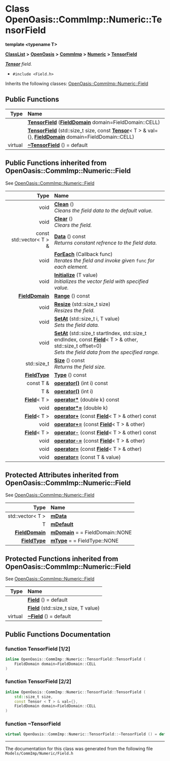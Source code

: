 

# Class OpenOasis::CommImp::Numeric::TensorField

**template &lt;typename T&gt;**



[**ClassList**](annotated.md) **>** [**OpenOasis**](namespace_open_oasis.md) **>** [**CommImp**](namespace_open_oasis_1_1_comm_imp.md) **>** [**Numeric**](namespace_open_oasis_1_1_comm_imp_1_1_numeric.md) **>** [**TensorField**](class_open_oasis_1_1_comm_imp_1_1_numeric_1_1_tensor_field.md)



[_**Tensor**_](class_open_oasis_1_1_comm_imp_1_1_numeric_1_1_tensor.md) _field._

* `#include <Field.h>`



Inherits the following classes: [OpenOasis::CommImp::Numeric::Field](class_open_oasis_1_1_comm_imp_1_1_numeric_1_1_field.md)






















































## Public Functions

| Type | Name |
| ---: | :--- |
|   | [**TensorField**](#function-tensorfield-12) ([**FieldDomain**](namespace_open_oasis_1_1_comm_imp_1_1_numeric.md#enum-fielddomain) domain=FieldDomain::CELL) <br> |
|   | [**TensorField**](#function-tensorfield-22) (std::size\_t size, const [**Tensor**](class_open_oasis_1_1_comm_imp_1_1_numeric_1_1_tensor.md)&lt; T &gt; & val={}, [**FieldDomain**](namespace_open_oasis_1_1_comm_imp_1_1_numeric.md#enum-fielddomain) domain=FieldDomain::CELL) <br> |
| virtual  | [**~TensorField**](#function-tensorfield) () = default<br> |


## Public Functions inherited from OpenOasis::CommImp::Numeric::Field

See [OpenOasis::CommImp::Numeric::Field](class_open_oasis_1_1_comm_imp_1_1_numeric_1_1_field.md)

| Type | Name |
| ---: | :--- |
|  void | [**Clean**](#function-clean) () <br>_Cleans the field data to the default value._  |
|  void | [**Clear**](#function-clear) () <br>_Clears the field._  |
|  const std::vector&lt; T &gt; & | [**Data**](#function-data) () const<br>_Returns constant refrence to the field data._  |
|  void | [**ForEach**](#function-foreach) (Callback func) <br>_Iterates the field and invoke given_ `func` _for each element._ |
|  void | [**Initialize**](#function-initialize) (T value) <br>_Initializes the vector field with specified value._  |
|  [**FieldDomain**](namespace_open_oasis_1_1_comm_imp_1_1_numeric.md#enum-fielddomain) | [**Range**](#function-range) () const<br> |
|  void | [**Resize**](#function-resize) (std::size\_t size) <br>_Resizes the field._  |
|  void | [**SetAt**](#function-setat-12) (std::size\_t i, T value) <br>_Sets the field data._  |
|  void | [**SetAt**](#function-setat-22) (std::size\_t startIndex, std::size\_t endIndex, const [**Field**](class_open_oasis_1_1_comm_imp_1_1_numeric_1_1_field.md)&lt; T &gt; & other, std::size\_t offset=0) <br>_Sets the field data from the specified range._  |
|  std::size\_t | [**Size**](#function-size) () const<br>_Returns the field size._  |
|  [**FieldType**](namespace_open_oasis_1_1_comm_imp_1_1_numeric.md#enum-fieldtype) | [**Type**](#function-type) () const<br> |
|  const T & | [**operator()**](#function-operator()-12) (int i) const<br> |
|  T & | [**operator()**](#function-operator()-22) (int i) <br> |
|  [**Field**](class_open_oasis_1_1_comm_imp_1_1_numeric_1_1_field.md)&lt; T &gt; | [**operator\***](#function-operator) (double k) const<br> |
|  void | [**operator\*=**](#function-operator_1) (double k) <br> |
|  [**Field**](class_open_oasis_1_1_comm_imp_1_1_numeric_1_1_field.md)&lt; T &gt; | [**operator+**](#function-operator_2) (const [**Field**](class_open_oasis_1_1_comm_imp_1_1_numeric_1_1_field.md)&lt; T &gt; & other) const<br> |
|  void | [**operator+=**](#function-operator_3) (const [**Field**](class_open_oasis_1_1_comm_imp_1_1_numeric_1_1_field.md)&lt; T &gt; & other) <br> |
|  [**Field**](class_open_oasis_1_1_comm_imp_1_1_numeric_1_1_field.md)&lt; T &gt; | [**operator-**](#function-operator_4) (const [**Field**](class_open_oasis_1_1_comm_imp_1_1_numeric_1_1_field.md)&lt; T &gt; & other) const<br> |
|  void | [**operator-=**](#function-operator_5) (const [**Field**](class_open_oasis_1_1_comm_imp_1_1_numeric_1_1_field.md)&lt; T &gt; & other) <br> |
|  void | [**operator=**](#function-operator_6) (const [**Field**](class_open_oasis_1_1_comm_imp_1_1_numeric_1_1_field.md)&lt; T &gt; & other) <br> |
|  void | [**operator=**](#function-operator_7) (const T & value) <br> |
















## Protected Attributes inherited from OpenOasis::CommImp::Numeric::Field

See [OpenOasis::CommImp::Numeric::Field](class_open_oasis_1_1_comm_imp_1_1_numeric_1_1_field.md)

| Type | Name |
| ---: | :--- |
|  std::vector&lt; T &gt; | [**mData**](#variable-mdata)  <br> |
|  T | [**mDefault**](#variable-mdefault)  <br> |
|  [**FieldDomain**](namespace_open_oasis_1_1_comm_imp_1_1_numeric.md#enum-fielddomain) | [**mDomain**](#variable-mdomain)   = = FieldDomain::NONE<br> |
|  [**FieldType**](namespace_open_oasis_1_1_comm_imp_1_1_numeric.md#enum-fieldtype) | [**mType**](#variable-mtype)   = = FieldType::NONE<br> |
































## Protected Functions inherited from OpenOasis::CommImp::Numeric::Field

See [OpenOasis::CommImp::Numeric::Field](class_open_oasis_1_1_comm_imp_1_1_numeric_1_1_field.md)

| Type | Name |
| ---: | :--- |
|   | [**Field**](#function-field-12) () = default<br> |
|   | [**Field**](#function-field-22) (std::size\_t size, T value) <br> |
| virtual  | [**~Field**](#function-field) () = default<br> |






## Public Functions Documentation




### function TensorField [1/2]

```C++
inline OpenOasis::CommImp::Numeric::TensorField::TensorField (
    FieldDomain domain=FieldDomain::CELL
) 
```






### function TensorField [2/2]

```C++
inline OpenOasis::CommImp::Numeric::TensorField::TensorField (
    std::size_t size,
    const Tensor < T > & val={},
    FieldDomain domain=FieldDomain::CELL
) 
```






### function ~TensorField 

```C++
virtual OpenOasis::CommImp::Numeric::TensorField::~TensorField () = default
```




------------------------------
The documentation for this class was generated from the following file `Models/CommImp/Numeric/Field.h`

